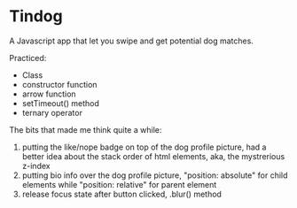 # Tindog

A Javascript app that let you swipe and get potential dog matches.

Practiced:
- Class
- constructor function
- arrow function
- setTimeout() method
- ternary operator


The bits that made me think quite a while:
1. putting the like/nope badge on top of the dog profile picture, had a better idea about the stack order of html elements, aka, the mystrerious z-index
2. putting bio info over the dog profile picture, "position: absolute" for child elements while "position: relative" for parent element
3. release focus state after button clicked, .blur() method

